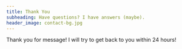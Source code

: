 ```yaml
---
title: Thank You
subheading: Have questions? I have answers (maybe).
header_image: contact-bg.jpg
---
```


Thank you for message! I will try to get back to you within 24 hours!
